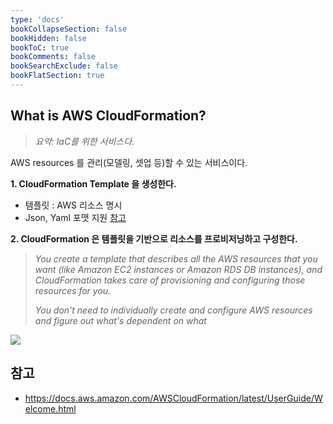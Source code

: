 ```yaml
---
type: 'docs'
bookCollapseSection: false
bookHidden: false
bookToC: true
bookComments: false
bookSearchExclude: false
bookFlatSection: true
---
```


## What is AWS CloudFormation?

> *요약: IaC를 위한 서비스다.*

AWS resources 를 관리(모델링, 셋업 등)할 수 있는 서비스이다.

**1. CloudFormation Template 을 생성한다.**
   - 템플릿 : AWS 리소스 명시
   - Json, Yaml 포맷 지원 [참고](https://docs.aws.amazon.com/AWSCloudFormation/latest/UserGuide/cfn-whatis-concepts.html)

**2. CloudFormation 은 템플릿을 기반으로 리소스를 프로비저닝하고 구성한다.**

> *You create a template that describes all the AWS resources that you want (like Amazon EC2 instances or Amazon RDS DB instances), and CloudFormation takes care of provisioning and configuring those resources for you.*
> 
> *You don't need to individually create and configure AWS resources and figure out what's dependent on what* 

![](/images/[AWS]%20Cloudformation_52.png)

## 참고

- https://docs.aws.amazon.com/AWSCloudFormation/latest/UserGuide/Welcome.html

